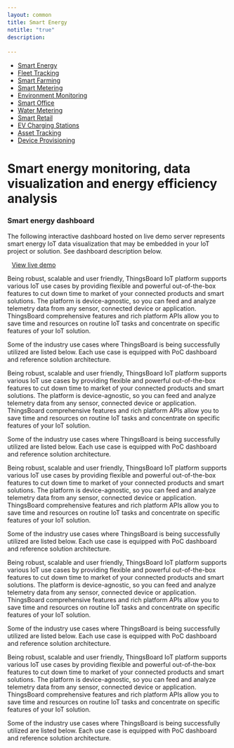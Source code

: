 ```yaml
---
layout: common
title: Smart Energy
notitle: "true"
description:

---
```

<nav class="usecase-nav">
    <div class="crop-nav">
        <ul>
            <li>
                <a href="/use-cases/smart-energy/" class="active">Smart Energy</a>
            </li>
            <li>
                <a href="/use-cases/fleet-tracking/">Fleet Tracking</a>
            </li>
            <li>
                <a href="/use-cases/">Smart Farming</a>
            </li>
            <li>
                <a href="/use-cases/">Smart Metering</a>
            </li>
            <li>
                <a href="/use-cases/">Environment Monitoring</a>
            </li>
            <li>
                <a href="/use-cases/">Smart Office</a>
            </li>
            <li>
                <a href="/use-cases/">Water Metering</a>
            </li>
            <li>
                <a href="/use-cases/">Smart Retail</a>
            </li>
            <li>
                <a href="/use-cases/">EV Charging Stations</a>
            </li>
            <li>
                <a href="/use-cases/">Asset Tracking</a>
            </li>
            <li>
                <a href="/use-cases/">Device Provisioning</a>
            </li>
        </ul>
    </div>
</nav>

<h1 class="mainTitle-tSpace">Smart energy monitoring, data visualization and energy efficiency analysis</h1>

<h3>Smart energy dashboard</h3>
<p>The following interactive dashboard hosted on live demo server represents smart energy IoT data visualization that may be embedded in your IoT project or solution. See dashboard description below.</p>

<div class="slider">
    <div class="demo-dashboards-carousel">
        <div class="dashboard-item" style="display: none;">
            <img class="item-image" src="/images/smart-energy.png">
        </div>
        <div class="dashboard-item" style="display: none;">
            <img class="item-image" src="/images/smart-farming.png" />
        </div>
        <div class="dashboard-item" style="display: none;">
            <img class="item-image" src="/images/fleet-tracking.png" />
        </div>
        <div class="dashboard-item" style="display: none;">
            <img class="item-image" src="/images/smart-metering.png" />
        </div>
    </div>
    <a style="margin: 10px;" href="/use-cases/smart-energy/" class="button">View live demo</a>
</div>

Being robust, scalable and user friendly, ThingsBoard IoT platform supports various IoT use cases by providing flexible and powerful out-of-the-box features to cut down time to market of your connected products and smart solutions. The platform is device-agnostic, so you can feed and analyze telemetry data from any sensor, connected device or application. ThingsBoard comprehensive features and rich platform APIs allow you to save time and resources on routine IoT tasks and concentrate on specific features of your IoT solution.

Some of the industry use cases where ThingsBoard is being successfully utilized are listed below. Each use case is equipped with PoC dashboard and reference solution architecture.

Being robust, scalable and user friendly, ThingsBoard IoT platform supports various IoT use cases by providing flexible and powerful out-of-the-box features to cut down time to market of your connected products and smart solutions. The platform is device-agnostic, so you can feed and analyze telemetry data from any sensor, connected device or application. ThingsBoard comprehensive features and rich platform APIs allow you to save time and resources on routine IoT tasks and concentrate on specific features of your IoT solution.

Some of the industry use cases where ThingsBoard is being successfully utilized are listed below. Each use case is equipped with PoC dashboard and reference solution architecture.

Being robust, scalable and user friendly, ThingsBoard IoT platform supports various IoT use cases by providing flexible and powerful out-of-the-box features to cut down time to market of your connected products and smart solutions. The platform is device-agnostic, so you can feed and analyze telemetry data from any sensor, connected device or application. ThingsBoard comprehensive features and rich platform APIs allow you to save time and resources on routine IoT tasks and concentrate on specific features of your IoT solution.

Some of the industry use cases where ThingsBoard is being successfully utilized are listed below. Each use case is equipped with PoC dashboard and reference solution architecture.

Being robust, scalable and user friendly, ThingsBoard IoT platform supports various IoT use cases by providing flexible and powerful out-of-the-box features to cut down time to market of your connected products and smart solutions. The platform is device-agnostic, so you can feed and analyze telemetry data from any sensor, connected device or application. ThingsBoard comprehensive features and rich platform APIs allow you to save time and resources on routine IoT tasks and concentrate on specific features of your IoT solution.

Some of the industry use cases where ThingsBoard is being successfully utilized are listed below. Each use case is equipped with PoC dashboard and reference solution architecture.

Being robust, scalable and user friendly, ThingsBoard IoT platform supports various IoT use cases by providing flexible and powerful out-of-the-box features to cut down time to market of your connected products and smart solutions. The platform is device-agnostic, so you can feed and analyze telemetry data from any sensor, connected device or application. ThingsBoard comprehensive features and rich platform APIs allow you to save time and resources on routine IoT tasks and concentrate on specific features of your IoT solution.

Some of the industry use cases where ThingsBoard is being successfully utilized are listed below. Each use case is equipped with PoC dashboard and reference solution architecture.



<script type="text/javascript">

	jqueryDefer(initSlick);
	
	function initSlick() {
		var scriptsList = [
			{src: '/css/slick.min.css', type: 'css'},
			{src: '/css/slick-theme.min.css', type: 'css'},
			{src: '/js/slick.min.js', type: 'script'}
		];
		loadNextScript(0, scriptsList,
				function() {
					$(document).ready(function(){
						var demoDashboardsCarousel = $('.demo-dashboards-carousel');
						$('.dashboard-item', demoDashboardsCarousel).css('display', 'block');
						demoDashboardsCarousel.slick({
							slidesToShow: 1,
							slidesToScroll: 1,
							autoplay: true,
							autoplaySpeed: 5000,
							arrows: true,
							dots: true,
							responsive: [
								{
									breakpoint: 750,
									settings: {
										arrows: false
									}
								}
							]
						});
					});
				}
		);
	}
</script>
